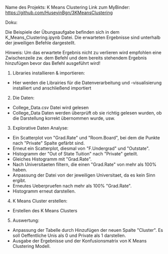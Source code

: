Name des Projekts:	K Means Clustering
Link zum MyBinder: 	https://github.com/HuseyinBgn/3KMeansClustering

Doku:	

Die Beispiele der Übungsaufgabe befinden sich in dem K_Means_Clustering.ipynb Datei.
Die erwarteten Ergebnisse sind unterhalb der jeweiligen Befehle dargestellt. 

Hinweis: Um das erwartete Ergebnis nicht zu verlieren wird empfohlen eine Zwischenzeile zw. dem Befehl 
und dem bereits stehendem Ergebnis hinzufügen bevor das Befehl ausgeführt wird!


1. Libraries installieren & importieren: 
- Hier werden die Librairies für die Datenverarbeitung und -visualisierung installiert und anschließend importiert

2. Die Daten:
- College_Data.csv Datei wird gelesen
- College_Data Daten werden überprüft ob sie richtig gelesen wurden, ob die Darstellung korrekt übernommen wurde, usw.

3. Explorative Daten Analyse:
- Ein Scatterplot von "Grad.Rate" und "Room.Board", bei dem die Punkte nach "Private" Spalte gefärbt sind.
- Erneut ein Scatterplot, diesmal von "F.Undergrad" und "Outstate".
- Histogramm der "Out of State Tuition" nach "Private" geteilt.
- Gleiches Histogramm mit "Grad.Rate".
- Nach Universitaeten filtern, die einen "Grad.Rate" von mehr als 100% haben.
- Anpassung der Datei von der jeweiligen Universitaet, da es kein Sinn ergibt.
- Erneutes Ueberpruefen nach mehr als 100% "Grad.Rate".
- Histogramm erneut darstellen.

4. K Means Cluster erstellen:
- Erstellen des K Means Clusters

5. Auswertung:
- Anpassung der Tabelle durch Hinzufügen der neuen Spalte "Cluster". Es soll Oeffentliche Unis als 0 und Private als 1 darstellen.
- Ausgabe der Ergebnisse und der Konfusionsmatrix von K Means Clustering Modell.